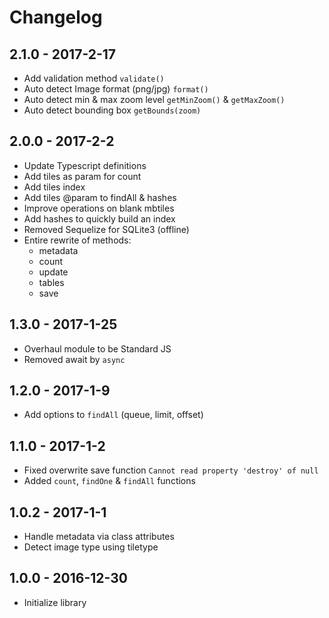 
# Changelog

## 2.1.0 - 2017-2-17

- Add validation method `validate()`
- Auto detect Image format (png/jpg) `format()`
- Auto detect min & max zoom level `getMinZoom()` & `getMaxZoom()`
- Auto detect bounding box `getBounds(zoom)`

## 2.0.0 - 2017-2-2

- Update Typescript definitions
- Add tiles as param for count
- Add tiles index
- Add tiles @param to findAll & hashes
- Improve operations on blank mbtiles
- Add hashes to quickly build an index
- Removed Sequelize for SQLite3 (offline)
- Entire rewrite of methods:
  - metadata
  - count
  - update
  - tables
  - save

## 1.3.0 - 2017-1-25

- Overhaul module to be Standard JS
- Removed await by `async`

## 1.2.0 - 2017-1-9

- Add options to `findAll` (queue, limit, offset)

## 1.1.0 - 2017-1-2

- Fixed overwrite save function `Cannot read property 'destroy' of null`
- Added `count`, `findOne` & `findAll` functions

## 1.0.2 - 2017-1-1

- Handle metadata via class attributes
- Detect image type using tiletype

## 1.0.0 - 2016-12-30

- Initialize library

